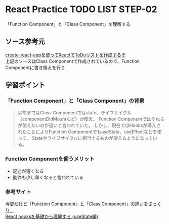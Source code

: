 # React Practice TODO LIST STEP-02
「Function Component」と「Class Component」を理解する

## ソース参考元
[create-react-appを使ってReactでToDoリストを作成するぞ](https://qiita.com/rioc/items/8723c236e10d989e827d)  
上記のソースはClass Componentで作成されているので、Function Componentに書き換えを行う

## 学習ポイント
### 「Function Component」と「Class Component」の背景
> 以前まではClass Componentではstate、ライフサイクル（componentDidMountなど）が使え、
> Function Componentではそれらが使えないのが違いと言われていた。
> しかし、現在ではHooksが導入されたことによりFunction ComponentでもuseState、useEffectなどを使って、
> Stateやライフサイクルに相当するものが使えるようになっている。

### Function Componentを使うメリット
- 記述が短くなる
- 動作も少し早くなると言われている

### 参考サイト
[今更だけど「Function Component」と「Class Component」の違いをざっくり。](https://qiita.com/Kouichi_Itagaki/items/c8e05f084fe88a086100)  
[React hooksを基礎から理解する (useState編)](https://qiita.com/seira/items/f063e262b1d57d7e78b4#%E9%96%A2%E6%95%B0%E3%82%B3%E3%83%B3%E3%83%9D%E3%83%BC%E3%83%8D%E3%83%B3%E3%83%88)